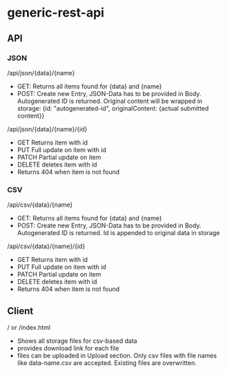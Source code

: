 # generic-rest-api
## API
### JSON
/api/json/{data}/{name}
- GET: Returns all items found for {data} and {name}
- POST: Create new Entry, JSON-Data has to be provided in Body. Autogenerated ID is returned. Original content will be wrapped in storage: {id: "autogenerated-id", originalContent: {actual submitted content}}

/api/json/{data}/{name}/{id}
- GET Returns item with id
- PUT Full update on item with id
- PATCH Partial update on item
- DELETE deletes item with id
- Returns 404 when item is not found

### CSV
/api/csv/{data}/{name}
- GET: Returns all items found for {data} and {name}
- POST: Create new Entry, JSON-Data has to be provided in Body. Autogenerated ID is returned. Id is appended to original data in storage

/api/csv/{data}/{name}/{id}
- GET Returns item with id
- PUT Full update on item with id
- PATCH Partial update on item
- DELETE deletes item with id
- Returns 404 when item is not found

## Client
/ or /index.html
- Shows all storage files for csv-based data
- provides download link for each file
- files can be uploaded in Upload section. Only csv files with file names like data-name.csv are accepted. Existing files are overwritten.